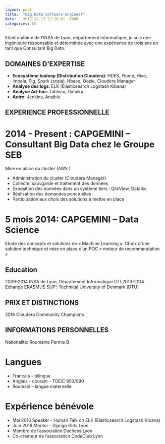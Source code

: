 ```yaml
---
layout: post
title:  "Big Data Software Engineer"
date:   2017-12-17 12:16:01 -0600
categories: CV
---
```


Etant diplômé de l’INSA de Lyon, département Informatique, je suis une ingénieure responsable et déterminée avec une expérience de trois ans en tant que Consultant Big Data. 

## DOMAINES D'EXPERTISE
- __Ecosystème hadoop (Distribution Cloudera)__: HDFS, Flume, Hive, Impala, Pig, Spark (scala), Hbase, Oozie, Cloudera Manager
- __Analyse des logs__: ELK (Elasticsearch Logstash Kibana)
- __Analyse Ad-hoc__: Tableau, Dataiku
- __Autre__: Jenkins, Ansible


## EXPERIENCE PROFESSIONNELLE

# 2014 - Present : CAPGEMINI – Consultant Big Data chez le Groupe SEB
Mise en place du cluster (AWS )
-	 Administration du cluster (Cloudera Manager)
-	 Collecte, sauvgarde et traitement des données 
-	 Exposition des données dans un système tiers : QlikView, Dataiku
-	 Réalisation des demandes ponctuelles
-	 Participation aux choix des solutions à mettre en place

# 5 mois 2014: CAPGEMINI – Data Science
Etude des concepts et solutions de « Machine Learning ». Choix d'une solution technique et mise en place d’un POC « moteur de recommandation »


## Education
2009-2014	INSA de Lyon, Département Informatique (IT)
2013-2014	   Echange ERASMUS SUP’: Technical University of Denmark (DTU)

## PRIX ET DISTINCTIONS
2016		   Cloudera Community Champions

## INFORMATIONS PERSONNELLES
Nationalité: Roumaine
Permis B

# Langues
-	Francais - bilingue
-	Anglais - courant - TOEIC 950/990
-	Roumain – langue maternelle

# Expérience bénévole
- Mai 2016 Speaker  - Human Talk on ELK (Elasticsearch Logstash Kibana)
-	Juin 2016 Mentor - Django Girls Lyon
-	Membre de l’association Duchess Lyon
-	Co-créateur de l’association CodeClub Lyon
